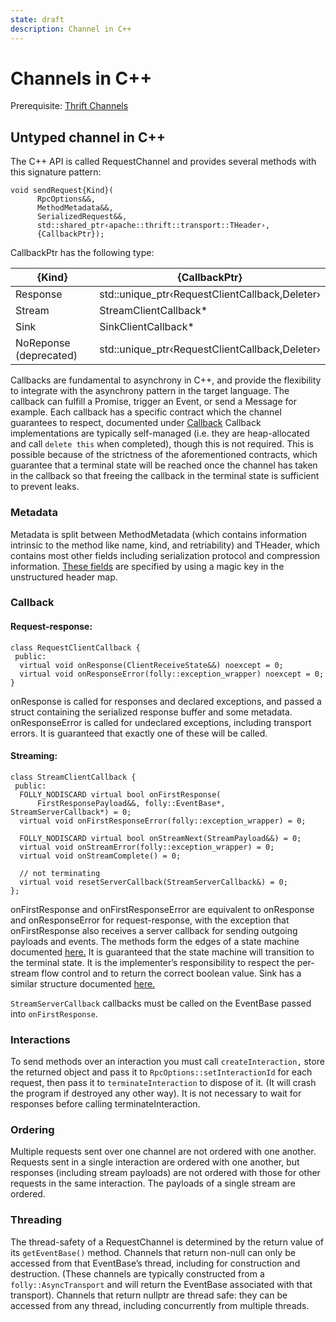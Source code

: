 ```yaml
---
state: draft
description: Channel in C++
---
```


# Channels in C++

Prerequisite: [Thrift Channels](/fb/server/channels.md)

## Untyped channel in C++

The C++ API is called RequestChannel and provides several methods with this signature pattern:

```
void sendRequest{Kind}(
      RpcOptions&&,
      MethodMetadata&&,
      SerializedRequest&&,
      std::shared_ptr‹apache::thrift::transport::THeader›,
      {CallbackPtr});
```


CallbackPtr has the following type:

|{Kind}|{CallbackPtr}|
|---|---|
|Response|std::unique_ptr‹RequestClientCallback,Deleter›|
|Stream|StreamClientCallback*|
|Sink|SinkClientCallback*|
|NoReponse (deprecated)|std::unique_ptr‹RequestClientCallback,Deleter›|

Callbacks are fundamental to asynchrony in C++, and provide the flexibility to integrate with the asynchrony pattern in the target language. The callback can fulfill a Promise, trigger an Event, or send a Message for example. Each callback has a specific contract which the channel guarantees to respect, documented under [Callback](#callback)
Callback implementations are typically self-managed (i.e. they are heap-allocated and call `delete this` when completed), though this is not required. This is possible because of the strictness of the aforementioned contracts, which guarantee that a terminal state will be reached once the channel has taken in the callback so that freeing the callback in the terminal state is sufficient to prevent leaks.

### Metadata

Metadata is split between MethodMetadata (which contains information intrinsic to the method like name, kind, and retriability) and THeader, which contains most other fields including serialization protocol and compression information.
[These fields](https://github.com/facebook/fbthrift/blob/main/thrift/lib/cpp/transport/THeader.cpp) are specified by using a magic key in the unstructured header map.

### Callback

#### Request-response:

```
class RequestClientCallback {
 public:
  virtual void onResponse(ClientReceiveState&&) noexcept = 0;
  virtual void onResponseError(folly::exception_wrapper) noexcept = 0;
}
```

onResponse is called for responses and declared exceptions, and passed a struct containing the serialized response buffer and some metadata. onResponseError is called for undeclared exceptions, including transport errors. It is guaranteed that exactly one of these will be called.

#### Streaming:

```
class StreamClientCallback {
 public:
  FOLLY_NODISCARD virtual bool onFirstResponse(
      FirstResponsePayload&&, folly::EventBase*, StreamServerCallback*) = 0;
  virtual void onFirstResponseError(folly::exception_wrapper) = 0;

  FOLLY_NODISCARD virtual bool onStreamNext(StreamPayload&&) = 0;
  virtual void onStreamError(folly::exception_wrapper) = 0;
  virtual void onStreamComplete() = 0;

  // not terminating
  virtual void resetServerCallback(StreamServerCallback&) = 0;
};
```

onFirstResponse and onFirstResponseError are equivalent to onResponse and onResponseError for request-response, with the exception that onFirstResponse also receives a server callback for sending outgoing payloads and events. The methods form the edges of a state machine documented [here.](https://github.com/facebook/fbthrift/blob/main/thrift/lib/cpp2/async/StreamCallbacks.h) It is guaranteed that the state machine will transition to the terminal state. It is the implementer’s responsibility to respect the per-stream flow control and to return the correct boolean value.
Sink has a similar structure documented [here.](https://github.com/facebook/fbthrift/blob/main/thrift/lib/cpp2/async/StreamCallbacks.h)

`StreamServerCallback` callbacks must be called on the EventBase passed into `onFirstResponse`.

### Interactions

To send methods over an interaction you must call `createInteraction,` store the returned object and pass it to `RpcOptions::setInteractionId` for each request, then pass it to `terminateInteraction` to dispose of it. (It will crash the program if destroyed any other way). It is not necessary to wait for responses before calling terminateInteraction.

### Ordering

Multiple requests sent over one channel are not ordered with one another. Requests sent in a single interaction are ordered with one another, but responses (including stream payloads) are not ordered with those for other requests in the same interaction. The payloads of a single stream are ordered.

### Threading

The thread-safety of a RequestChannel is determined by the return value of its `getEventBase()` method.
Channels that return non-null can only be accessed from that EventBase’s thread, including for construction and destruction. (These channels are typically constructed from a `folly::AsyncTransport` and will return the EventBase associated with that transport).
Channels that return nullptr are thread safe: they can be accessed from any thread, including concurrently from multiple threads.
